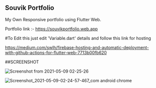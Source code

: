 ## Souvik Portfolio

My Own Responsive portfolio using Flutter Web.

Portfolio link :- https://souvikportfolio.web.app

#To Edit this just edit 'Variable.dart' details and follow this link for hosting

https://medium.com/swlh/firebase-hosting-and-automatic-deployment-with-github-actions-for-flutter-web-7713b00fb620

##SCREENSHOT

![Screenshot from 2021-05-09 02-25-26](https://user-images.githubusercontent.com/47409900/117553233-e8e24980-b06d-11eb-8822-c8e29424880a.png)

![Screenshot_2021-05-09-02-24-57-467_com android chrome](https://user-images.githubusercontent.com/47409900/117553246-00213700-b06e-11eb-9fc9-7f3ff58325cd.jpg)

